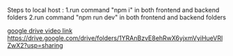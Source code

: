 Steps to local host :
1.run command "npm i" in both frontend and backend folders
2.run command "npm run dev" in both frontend and backend folders


[google drive video link](https://drive.google.com/drive/folders/1YRAnBzvE8ehRwX6yjxmVyiHueVRlZwX2?usp=sharing)
https://drive.google.com/drive/folders/1YRAnBzvE8ehRwX6yjxmVyiHueVRlZwX2?usp=sharing
